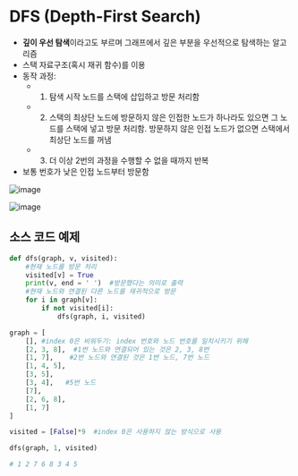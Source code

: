 # DFS (Depth-First Search)
- **깊이 우선 탐색**이라고도 부르며 그래프에서 깊은 부분을 우선적으로 탐색하는 알고리즘
- 스택 자료구조(혹시 재귀 함수)를 이용
- 동작 과정:
  + 1. 탐색 시작 노드를 스택에 삽입하고 방문 처리함
  + 2. 스택의 최상단 노드에 방문하지 않은 인접한 노드가 하나라도 있으면 그 노드를 스택에 넣고 방문 처리함. 방문하지 않은 인접 노드가 없으면 스택에서 최상단 노드를 꺼냄
  + 3. 더 이상 2번의 과정을 수행할 수 없을 때까지 반복
- 보통 번호가 낮은 인접 노드부터 방문함

![image](https://user-images.githubusercontent.com/122213470/218756996-69014d34-23b6-47e9-8f77-9c001ec7a3f2.png)


![image](https://user-images.githubusercontent.com/122213470/218756750-02a81b90-97bc-4a1a-936e-fbcfe12864c7.png)


## 소스 코드 예제
```python
def dfs(graph, v, visited):
    #현재 노드를 방문 처리
    visited[v] = True
    print(v, end = ' ')  #방문했다는 의미로 출력
    #현재 노드와 연결된 다른 노드를 재귀적으로 방문
    for i in graph[v]:
        if not visited[i]:
            dfs(graph, i, visited)
```

```python
graph = [
    [], #index 0은 비워두기: index 번호와 노드 번호를 일치시키기 위해
    [2, 3, 8],  #1번 노드와 연결되어 있는 것은 2, 3, 8번
    [1, 7],    #2번 노드와 연결된 것은 1번 노드, 7번 노드
    [1, 4, 5], 
    [3, 5], 
    [3, 4],   #5번 노드
    [7], 
    [2, 6, 8], 
    [1, 7]
]

visited = [False]*9  #index 0은 사용하지 않는 방식으로 사용

dfs(graph, 1, visited)

# 1 2 7 6 8 3 4 5 
```
